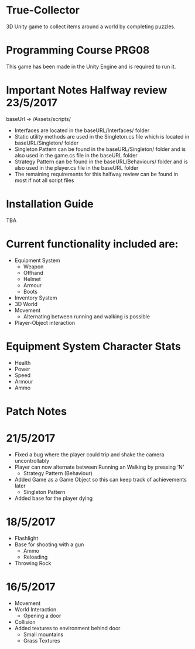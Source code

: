 # True-Collector
3D Unity game to collect items around a world by completing puzzles.

# Programming Course PRG08
This game has been made in the Unity Engine and is required to run it.

# Important Notes Halfway review 23/5/2017
baseUrl -> /Assets/scripts/
- Interfaces are located in the baseURL/Interfaces/ folder
- Static utility methods are used in the Singleton.cs file which is located in baseURL/Singleton/ folder
- Singleton Pattern can be found in the baseURL/Singleton/ folder and is also used in the game.cs file in the baseURL folder
- Strategy Pattern can be found in the baseURL/Behaviours/ folder and is also used in the player.cs file in the baseURL folder
- The remaining requirements for this halfway review can be found in most if not all script files

# Installation Guide
TBA

# Current functionality included are:
- Equipment System
  - Weapon
  - Offhand
  - Helmet
  - Armour
  - Boots
- Inventory System
- 3D World
- Movement
  - Alternating between running and walking is possible
- Player-Object interaction

# Equipment System Character Stats
- Health
- Power
- Speed
- Armour
- Ammo

# Patch Notes
# 21/5/2017
- Fixed a bug where the player could trip and shake the camera uncontrollably
- Player can now alternate between Running an Walking by pressing 'N'
  - Strategy Pattern (Behaviour)
- Added Game as a Game Object so this can keep track of achievements later
  - Singleton Pattern
- Added base for the player dying


# 18/5/2017
- Flashlight
- Base for shooting with a gun
  - Ammo
  - Reloading
- Throwing Rock

# 16/5/2017
- Movement
- World Interaction
  - Opening a door
- Collision
- Added textures to environment behind door
  - Small mountains
  - Grass Textures
